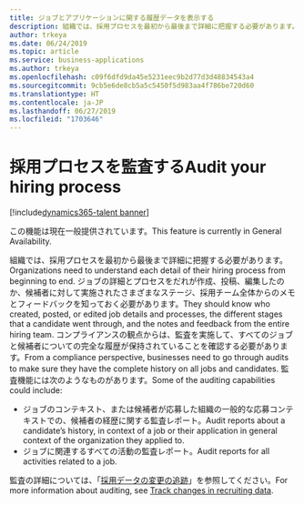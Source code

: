 ```yaml
---
title: ジョブとアプリケーションに関する履歴データを表示する
description: 組織では、採用プロセスを最初から最後まで詳細に把握する必要があります。
author: trkeya
ms.date: 06/24/2019
ms.topic: article
ms.service: business-applications
ms.author: trkeya
ms.openlocfilehash: c09f6dfd9da45e5231eec9b2d77d3d48834543a4
ms.sourcegitcommit: 9cb5e6de8cb5a5c5450f5d983aa4f786be720d60
ms.translationtype: HT
ms.contentlocale: ja-JP
ms.lasthandoff: 06/27/2019
ms.locfileid: "1703646"
---
```

#  <a name="audit-your-hiring-process"></a><span data-ttu-id="a5ca8-103">採用プロセスを監査する</span><span class="sxs-lookup"><span data-stu-id="a5ca8-103">Audit your hiring process</span></span>
[!include[dynamics365-talent banner](../../includes/dynamics365-talent.md)]

<span data-ttu-id="a5ca8-104">この機能は現在一般提供されています。</span><span class="sxs-lookup"><span data-stu-id="a5ca8-104">This feature is currently in General Availability.</span></span>

<span data-ttu-id="a5ca8-105">組織では、採用プロセスを最初から最後まで詳細に把握する必要があります。</span><span class="sxs-lookup"><span data-stu-id="a5ca8-105">Organizations need to understand each detail of their hiring process from beginning to end.</span></span> <span data-ttu-id="a5ca8-106">ジョブの詳細とプロセスをだれが作成、投稿、編集したのか、候補者に対して実施されたさまざまなステージ、採用チーム全体からのメモとフィードバックを知っておく必要があります。</span><span class="sxs-lookup"><span data-stu-id="a5ca8-106">They should know who created, posted, or edited job details and processes, the different stages that a candidate went through, and the notes and feedback from the entire hiring team.</span></span> <span data-ttu-id="a5ca8-107">コンプライアンスの観点からは、監査を実施して、すべてのジョブと候補者についての完全な履歴が保持されていることを確認する必要があります。</span><span class="sxs-lookup"><span data-stu-id="a5ca8-107">From a compliance perspective, businesses need to go through audits to make sure they have the complete history on all jobs and candidates.</span></span> <span data-ttu-id="a5ca8-108">監査機能には次のようなものがあります。</span><span class="sxs-lookup"><span data-stu-id="a5ca8-108">Some of the auditing capabilities could include:</span></span>

-   <span data-ttu-id="a5ca8-109">ジョブのコンテキスト、または候補者が応募した組織の一般的な応募コンテキストでの、候補者の経歴に関する監査レポート。</span><span class="sxs-lookup"><span data-stu-id="a5ca8-109">Audit reports about a candidate’s history, in context of a job or their application in general context of the organization they applied to.</span></span>
-   <span data-ttu-id="a5ca8-110">ジョブに関連するすべての活動の監査レポート。</span><span class="sxs-lookup"><span data-stu-id="a5ca8-110">Audit reports for all activities related to a job.</span></span>

<span data-ttu-id="a5ca8-111">監査の詳細については、「[採用データの変更の追跡](https://docs.microsoft.com/dynamics365/unified-operations/talent/process-auditing)」を参照してください。</span><span class="sxs-lookup"><span data-stu-id="a5ca8-111">For more information about auditing, see [Track changes in recruiting data](https://docs.microsoft.com/dynamics365/unified-operations/talent/process-auditing).</span></span>
